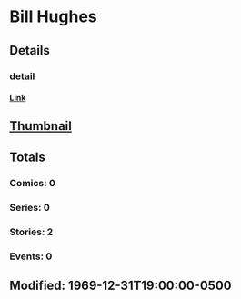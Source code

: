 # Bill  Hughes 
## Details
### detail
#### [Link](http://marvel.com/comics/creators/12631/bill_hughes?utm_campaign=apiRef&utm_source=225578a89fc76f3d20fbffda5d17a88d)
## [Thumbnail](http://i.annihil.us/u/prod/marvel/i/mg/b/40/image_not_available.jpg)
## Totals
### Comics: 0
### Series: 0
### Stories: 2
### Events: 0
## Modified: 1969-12-31T19:00:00-0500